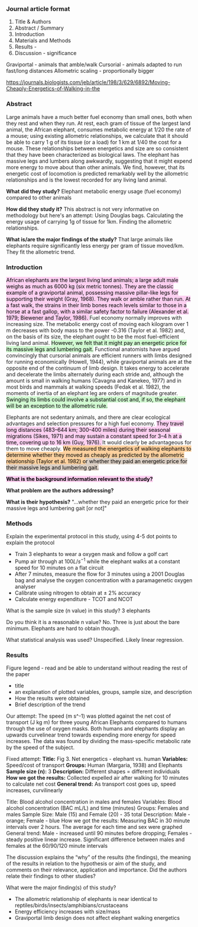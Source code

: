 ### Journal article format
1. Title & Authors
2. Abstract / Summary
3. Introduction
4. Materials and Methods
5. Results - 
6. Discussion - significance

Graviportal - animals that amble/walk
Cursorial - animals adapted to run fast/long distances
Allometric scaling - proportionally bigger


https://journals.biologists.com/jeb/article/198/3/629/6892/Moving-Cheaply-Energetics-of-Walking-in-the
### Abstract
Large animals have a much better fuel economy than small ones, both when they rest and when they run. At rest, each gram of tissue of the largest land animal, the African elephant, consumes metabolic energy at 1/20 the rate of a mouse; using existing allometric relationships, we calculate that it should be able to carry 1 g of its tissue (or a load) for 1 km at 1/40 the cost for a mouse. These relationships between energetics and size are so consistent that they have been characterized as biological laws. The elephant has massive legs and lumbers along awkwardly, suggesting that it might expend more energy to move about than other
animals. We find, however, that its energetic cost of locomotion is predicted remarkably well by the allometric relationships and is the lowest recorded for any living land animal.

**What did they study?**
Elephant metabolic energy usage (fuel economy) compared to other animals

**How did they study it?**
This abstract is not very informative on methodology but here's an attempt:
Using Douglas bags. Calculating the energy usage of carrying 1g of tissue for 1km. Finding the allometric relationships. 

**What is/are the major findings of the study?**
That large animals like elephants require significantly less energy per gram of tissue moved/km. They fit the allometric trend.

### Introduction
<mark style="background: #FFB8EBA6;">African elephants are the largest living land animals; a large adult male weighs as much as 6000 kg (six metric tonnes). They are the classic example of a graviportal animal, possessing massive pillar-like legs for supporting their weight (Gray, 1968). They walk or amble rather than run. At a fast walk, the strains in their limb bones reach levels similar to those in a horse at a fast gallop, with a similar safety factor to failure (Alexander et al. 1979; Biewener and Taylor, 1986).
</mark>
Fuel economy normally improves with increasing size. The metabolic energy cost of moving each kilogram over 1 m decreases with body mass to the power -0.316 (Taylor et al. 1982) and, on the basis of its size, the elephant ought to be the most fuel-efficient living land animal. <mark style="background: #BBFABBA6;">However, we felt that it might pay an energetic price for its massive legs and lumbering gait.</mark> Functional anatomists have argued convincingly that cursorial animals are efficient runners with limbs designed for running economically (Howell, 1944), while graviportal animals are at the opposite end of the continuum of limb design. It takes energy to accelerate and decelerate the limbs alternately during each stride and, although the amount is small in walking humans (Cavagna and Kanekeo, 1977) and in most birds and mammals at walking speeds (Fedak et al. 1982), the moments of inertia of an elephant leg are orders of magnitude greater. <mark style="background: #BBFABBA6;">Swinging its limbs could involve a substantial cost and, if so, the elephant will be an exception to the allometric rule.</mark>

Elephants are not sedentary animals, and there are clear ecological advantages and selection pressures for a high fuel economy. <mark style="background: #FFB8EBA6;">They travel long distances (483–644 km; 300–400 miles) during their seasonal migrations (Sikes, 1971) and may sustain a constant speed for 3–4 h at a time, covering up to 16 km (Guy, 1976). </mark>It would clearly be advantageous for them to move cheaply. <mark style="background: #FFB86CA6;">We measured the energetics of walking elephants to determine whether they moved as cheaply as predicted by the allometric relationship (Taylor et al. 1982) o<mark style="background: #CACFD9A6;">r whether they paid an energetic price for their massive legs and lumbering gait.</mark></mark>

<mark style="background: #FFB8EBA6;">**What is the background information relevant to the study?**</mark>

**What problem are the authors addressing?**

**What is their hypothesis?**
"...whether they paid an energetic price for their massive legs and lumbering gait \[or not\]"


### Methods
Explain the experimental protocol in this study, using 4-5 dot points to explain the protocol
- Train 3 elephants to wear a oxygen mask and follow a golf cart
- Pump air through at 100$L/s^{-1}$ while the elephant walks at a constant speed for 10 minutes on a flat circuit
- After 7 minutes, measure the flow for 3 minutes using a 2001 Douglas bag and analyse the oxygen concentration with a paramagenetic oxygen analyser
- Calibrate using nitrogen to obtain at $\pm$ 2% accuracy
- Calculate energy expenditure - TCOT and NCOT

What is the sample size (n value) in this study?
3 elephants

Do you think it is a reasonable n value?
No. Three is just about the bare minimum. Elephants are hard to obtain though. 

What statistical analysis was used?
Unspecified. Likely linear regression.



### Results
Figure legend - read and be able to understand without reading the rest of the paper
- title
- an explanation of plotted variables, groups, sample size, and description
- How the results were obtained
- Brief description of the trend

Our attempt:
The speed (m s^-1) was plotted against the net cost of transport (J kg m) for three young African Elephants compared to humans through the use of oxygen masks. Both humans and elephants display an upwards curvelinear trend towards expending more energy for speed increases. The data was found by dividing the mass-specific metabolic rate by the speed of the subject.

Fixed attempt:
**Title:** Fig 3. Net energetics - elephant vs. human
**Variables:** Speed/cost of transport
**Groups:** Human (Margaria, 1938) and Elephants
**Sample size (n):** 3
**Description:** Different shapes = different individuals
**How we got the results:** Collected expelled air after walking for 10 minutes to calculate net cost
**General trend:** As transport cost goes up, speed increases, curvilinearly


Title: Blood alcohol concentration in males and females
Variables: Blood alcohol concentration (BAC mL/L) and time (minutes)
Groups: Females and males
Sample Size: Male (15) and Female (20) - 35 total
Description: Male - orange; Female - blue
How we got the results: Measuring BAC in 30 minute intervals over 2 hours. The average for each time and sex were graphed
General trend: Male - increased until 90 minutes before dropping; Females - steady positive linear increase. Significant difference between males and females at the 60/90/120 minute intervals


The discussion explains the “why” of the results (the findings), the
meaning of the results in relation to the hypothesis or aim of the study, and comments on their relevance, application and importance.
Did the authors relate their findings to other studies?

What were the major finding(s) of this study?
- The allometric relationship of elephants is near identical to reptiles/birds/insects/amphibians/crustaceans
- Energy efficiency increases with size/mass
- Graviportal limb design does not affect elephant walking energetics
